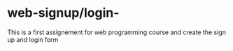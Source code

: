 # web-signup/login-
This is a first assignement for web programming course and create the sign up and login form 
